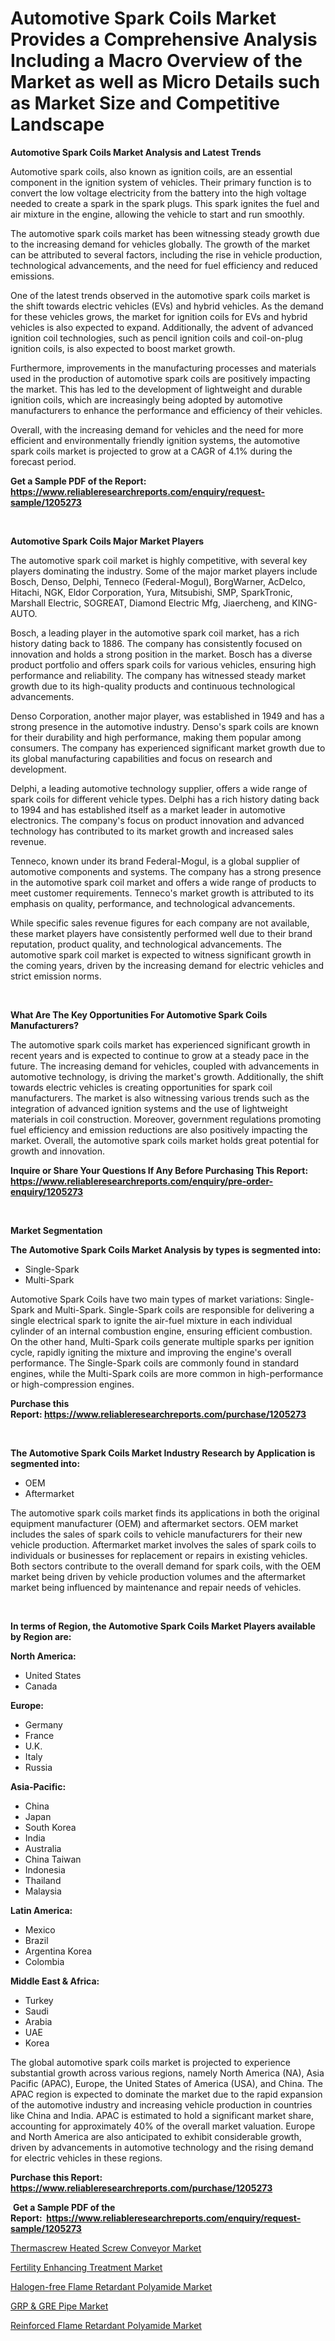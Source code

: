 <p><h1>Automotive Spark Coils Market Provides a Comprehensive Analysis Including a Macro Overview of the Market as well as Micro Details such as Market Size and Competitive Landscape</h1></p><p><strong>Automotive Spark Coils Market Analysis and Latest Trends</strong></p>
<p><p>Automotive spark coils, also known as ignition coils, are an essential component in the ignition system of vehicles. Their primary function is to convert the low voltage electricity from the battery into the high voltage needed to create a spark in the spark plugs. This spark ignites the fuel and air mixture in the engine, allowing the vehicle to start and run smoothly.</p><p>The automotive spark coils market has been witnessing steady growth due to the increasing demand for vehicles globally. The growth of the market can be attributed to several factors, including the rise in vehicle production, technological advancements, and the need for fuel efficiency and reduced emissions.</p><p>One of the latest trends observed in the automotive spark coils market is the shift towards electric vehicles (EVs) and hybrid vehicles. As the demand for these vehicles grows, the market for ignition coils for EVs and hybrid vehicles is also expected to expand. Additionally, the advent of advanced ignition coil technologies, such as pencil ignition coils and coil-on-plug ignition coils, is also expected to boost market growth.</p><p>Furthermore, improvements in the manufacturing processes and materials used in the production of automotive spark coils are positively impacting the market. This has led to the development of lightweight and durable ignition coils, which are increasingly being adopted by automotive manufacturers to enhance the performance and efficiency of their vehicles.</p><p>Overall, with the increasing demand for vehicles and the need for more efficient and environmentally friendly ignition systems, the automotive spark coils market is projected to grow at a CAGR of 4.1% during the forecast period.</p></p>
<p><strong>Get a Sample PDF of the Report:&nbsp; <a href="https://www.reliableresearchreports.com/enquiry/request-sample/1205273">https://www.reliableresearchreports.com/enquiry/request-sample/1205273</a></strong></p>
<p>&nbsp;</p>
<p><strong>Automotive Spark Coils Major Market Players</strong></p>
<p><p>The automotive spark coil market is highly competitive, with several key players dominating the industry. Some of the major market players include Bosch, Denso, Delphi, Tenneco (Federal-Mogul), BorgWarner, AcDelco, Hitachi, NGK, Eldor Corporation, Yura, Mitsubishi, SMP, SparkTronic, Marshall Electric, SOGREAT, Diamond Electric Mfg, Jiaercheng, and KING-AUTO.</p><p>Bosch, a leading player in the automotive spark coil market, has a rich history dating back to 1886. The company has consistently focused on innovation and holds a strong position in the market. Bosch has a diverse product portfolio and offers spark coils for various vehicles, ensuring high performance and reliability. The company has witnessed steady market growth due to its high-quality products and continuous technological advancements.</p><p>Denso Corporation, another major player, was established in 1949 and has a strong presence in the automotive industry. Denso's spark coils are known for their durability and high performance, making them popular among consumers. The company has experienced significant market growth due to its global manufacturing capabilities and focus on research and development.</p><p>Delphi, a leading automotive technology supplier, offers a wide range of spark coils for different vehicle types. Delphi has a rich history dating back to 1994 and has established itself as a market leader in automotive electronics. The company's focus on product innovation and advanced technology has contributed to its market growth and increased sales revenue.</p><p>Tenneco, known under its brand Federal-Mogul, is a global supplier of automotive components and systems. The company has a strong presence in the automotive spark coil market and offers a wide range of products to meet customer requirements. Tenneco's market growth is attributed to its emphasis on quality, performance, and technological advancements.</p><p>While specific sales revenue figures for each company are not available, these market players have consistently performed well due to their brand reputation, product quality, and technological advancements. The automotive spark coil market is expected to witness significant growth in the coming years, driven by the increasing demand for electric vehicles and strict emission norms.</p></p>
<p>&nbsp;</p>
<p><strong>What Are The Key Opportunities For Automotive Spark Coils Manufacturers?</strong></p>
<p><p>The automotive spark coils market has experienced significant growth in recent years and is expected to continue to grow at a steady pace in the future. The increasing demand for vehicles, coupled with advancements in automotive technology, is driving the market's growth. Additionally, the shift towards electric vehicles is creating opportunities for spark coil manufacturers. The market is also witnessing various trends such as the integration of advanced ignition systems and the use of lightweight materials in coil construction. Moreover, government regulations promoting fuel efficiency and emission reductions are also positively impacting the market. Overall, the automotive spark coils market holds great potential for growth and innovation.</p></p>
<p><strong>Inquire or Share Your Questions If Any Before Purchasing This Report: <a href="https://www.reliableresearchreports.com/enquiry/pre-order-enquiry/1205273">https://www.reliableresearchreports.com/enquiry/pre-order-enquiry/1205273</a></strong></p>
<p>&nbsp;</p>
<p><strong>Market Segmentation</strong></p>
<p><strong>The Automotive Spark Coils Market Analysis by types is segmented into:</strong></p>
<p><ul><li>Single-Spark</li><li>Multi-Spark</li></ul></p>
<p><p>Automotive Spark Coils have two main types of market variations: Single-Spark and Multi-Spark. Single-Spark coils are responsible for delivering a single electrical spark to ignite the air-fuel mixture in each individual cylinder of an internal combustion engine, ensuring efficient combustion. On the other hand, Multi-Spark coils generate multiple sparks per ignition cycle, rapidly igniting the mixture and improving the engine's overall performance. The Single-Spark coils are commonly found in standard engines, while the Multi-Spark coils are more common in high-performance or high-compression engines.</p></p>
<p><strong>Purchase this Report:&nbsp;<a href="https://www.reliableresearchreports.com/purchase/1205273">https://www.reliableresearchreports.com/purchase/1205273</a></strong></p>
<p>&nbsp;</p>
<p><strong>The Automotive Spark Coils Market Industry Research by Application is segmented into:</strong></p>
<p><ul><li>OEM</li><li>Aftermarket</li></ul></p>
<p><p>The automotive spark coils market finds its applications in both the original equipment manufacturer (OEM) and aftermarket sectors. OEM market includes the sales of spark coils to vehicle manufacturers for their new vehicle production. Aftermarket market involves the sales of spark coils to individuals or businesses for replacement or repairs in existing vehicles. Both sectors contribute to the overall demand for spark coils, with the OEM market being driven by vehicle production volumes and the aftermarket market being influenced by maintenance and repair needs of vehicles.</p></p>
<p>&nbsp;</p>
<p><strong>In terms of Region, the Automotive Spark Coils Market Players available by Region are:</strong></p>
<p>
    <p> <strong> North America: </strong>
        <ul>
            <li>United States</li>
            <li>Canada</li>
        </ul>
        </p> 
    <p> <strong> Europe: </strong>
        <ul>
            <li>Germany</li>
            <li>France</li>
            <li>U.K.</li>
            <li>Italy</li>
            <li>Russia</li>
        </ul>
        </p> 
    <p> <strong> Asia-Pacific: </strong>
        <ul>
            <li>China</li>
            <li>Japan</li>
            <li>South Korea</li>
            <li>India</li>
            <li>Australia</li>
            <li>China Taiwan</li>
            <li>Indonesia</li>
            <li>Thailand</li>
            <li>Malaysia</li>
        </ul>
        </p> 
    <p> <strong> Latin America: </strong>
        <ul>
            <li>Mexico</li>
            <li>Brazil</li>
            <li>Argentina Korea</li>
            <li>Colombia</li>
        </ul>
        </p> 
    <p> <strong> Middle East & Africa: </strong>
        <ul>
            <li>Turkey</li>
            <li>Saudi</li>
            <li>Arabia</li>
            <li>UAE</li>
            <li>Korea</li>
        </ul>
    </p>
    </p>
<p><p>The global automotive spark coils market is projected to experience substantial growth across various regions, namely North America (NA), Asia Pacific (APAC), Europe, the United States of America (USA), and China. The APAC region is expected to dominate the market due to the rapid expansion of the automotive industry and increasing vehicle production in countries like China and India. APAC is estimated to hold a significant market share, accounting for approximately 40% of the overall market valuation. Europe and North America are also anticipated to exhibit considerable growth, driven by advancements in automotive technology and the rising demand for electric vehicles in these regions.</p></p>
<p><strong>Purchase this Report: <a href="https://www.reliableresearchreports.com/purchase/1205273">https://www.reliableresearchreports.com/purchase/1205273</a></strong></p>
<p>&nbsp;<strong>Get a Sample PDF of the Report:&nbsp;&nbsp;<a href="https://www.reliableresearchreports.com/enquiry/request-sample/1205273">https://www.reliableresearchreports.com/enquiry/request-sample/1205273</a></strong></p>
<p><strong></strong></p>
<p><p><a href="https://www.linkedin.com/pulse/decoding-thermascrew-heated-screw-conveyor-market-deep/">Thermascrew Heated Screw Conveyor Market</a></p><p><a href="https://medium.com/@jettiejohns/fertility-enhancing-treatment-market-share-evolution-and-market-growth-trends-2023-2030-44def60aeba5">Fertility Enhancing Treatment Market</a></p><p><a href="https://github.com/Chiragrp26/Market-Research-Report-List-1/blob/main/halogen-free-flame-retardant-polyamide-market.md">Halogen-free Flame Retardant Polyamide Market</a></p><p><a href="https://medium.com/@danesanford_55006/grp-amp-gre-pipe-nbsp-market-focuses-on-market-share-size-and-projected-forecast-till-2030-fe89284ab080">GRP & GRE Pipe Market</a></p><p><a href="https://github.com/santosh758595/Market-Research-Report-List-1/blob/main/reinforced-flame-retardant-polyamide-market.md">Reinforced Flame Retardant Polyamide Market</a></p></p>